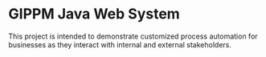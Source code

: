 # GIPPM Java Web System

This project is intended to demonstrate customized process automation for businesses as they interact with internal and external stakeholders.
